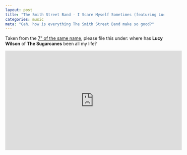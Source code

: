 ```yaml
---
layout: post
title: "The Smith Street Band - I Scare Myself Sometimes (featuring Lucy Wilson)"
categories: music
meta: "Gah, how is everything The Smith Street Band make so good?"
---
```


Taken from the [7" of the same name](http://thesmithstreetband.com/), please file this under: where has **Lucy Wilson** of **The Sugarcanes** been all my life?

<div class="flex-video widescreen"><iframe width="560" height="315" src="https://www.youtube.com/embed/1zmRDfw5hWI?rel=0&amp;controls=0&amp;showinfo=0" frameborder="0" allowfullscreen></iframe></div>